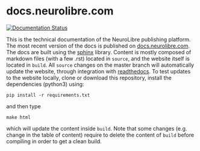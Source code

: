 # docs.neurolibre.com
[![Documentation Status](https://readthedocs.org/projects/neurolibre/badge/?version=latest)](https://neurolibre.readthedocs.io/en/latest/?badge=latest)

This is the technical documentation of the NeuroLibre publishing platform. The most recent version of the docs is published on [docs.neurolibre.com](http://docs.neurolibre.com/en/latest/). The docs are built using the [sphinx](http://www.sphinx-doc.org!) library. Content is mostly composed of markdown files (with a few .rst) located in `source`, and the website itself is located in `build`. All `source` changes on the master branch will automatically update the website, through integration with [readthedocs](https://readthedocs.org/). To test updates to the website locally, clone or download this repository, install the dependencies (python3) using:
```
pip install -r requirements.txt
```

and then type
```
make html
```
which will update the content inside `build`. Note that some changes (e.g. change in the table of content) require to delete the content of `build` before compiling in order to get a clean build.
